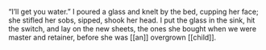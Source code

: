 “I’ll get you water.” I poured a glass and knelt by the bed, cupping her face; she stifled her sobs, sipped, shook her head. I put the glass in the sink, hit the switch, and lay on the new sheets, the ones she bought when we were master and retainer, before she was [[an]] overgrown [[child]].